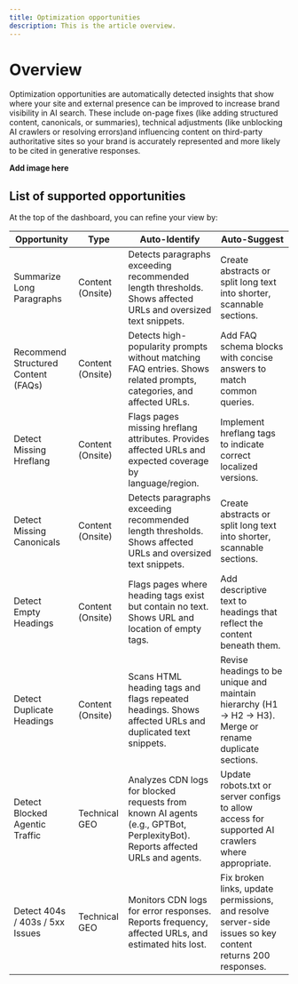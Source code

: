 ```yaml
---
title: Optimization opportunities
description: This is the article overview.
---
```


# Overview

Optimization opportunities are automatically detected insights that show where your site and external presence can be improved to increase brand visibility in AI search. These include on-page fixes (like adding structured content, canonicals, or summaries), technical adjustments (like unblocking AI crawlers or resolving errors)and influencing content on third-party authoritative sites so your brand is accurately represented and more likely to be cited in generative responses.

**Add image here**

## List of supported opportunities

At the top of the dashboard, you can refine your view by:

Opportunity | Type | Auto-Identify | Auto-Suggest
---------|----------|----------|----------|
 Summarize Long Paragraphs | Content (Onsite) | Detects paragraphs exceeding recommended length thresholds. Shows affected URLs and oversized text snippets. | Create abstracts or split long text into shorter, scannable sections. |
 Recommend Structured Content (FAQs)| Content (Onsite) | Detects high-popularity prompts without matching FAQ entries. Shows related prompts, categories, and affected URLs. | Add FAQ schema blocks with concise answers to match common queries. |
 Detect Missing Hreflang | Content (Onsite)| Flags pages missing hreflang attributes. Provides affected URLs and expected coverage by language/region.| Implement hreflang tags to indicate correct localized versions. |
 Detect Missing Canonicals | Content (Onsite) | Detects paragraphs exceeding recommended length thresholds. Shows affected URLs and oversized text snippets. | Create abstracts or split long text into shorter, scannable sections. |
 Detect Empty Headings | Content (Onsite) | Flags pages where heading tags exist but contain no text. Shows URL and location of empty tags. | Add descriptive text to headings that reflect the content beneath them. |
 Detect Duplicate Headings | Content (Onsite) | Scans HTML heading tags and flags repeated headings. Shows affected URLs and duplicated text snippets. | Revise headings to be unique and maintain hierarchy (H1 → H2 → H3). Merge or rename duplicate sections. |
 Detect Blocked Agentic Traffic | Technical GEO | Analyzes CDN logs for blocked requests from known AI agents (e.g., GPTBot, PerplexityBot). Reports affected URLs and agents. | Update robots.txt or server configs to allow access for supported AI crawlers where appropriate. |
 Detect 404s / 403s / 5xx Issues | Technical GEO | Monitors CDN logs for error responses. Reports frequency, affected URLs, and estimated hits lost. | Fix broken links, update permissions, and resolve server-side issues so key content returns 200 responses. |


